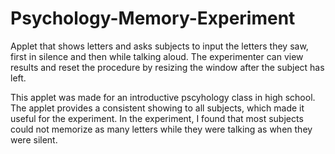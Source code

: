 Psychology-Memory-Experiment
============================

Applet that shows letters and asks subjects to input the letters they saw, first in silence and then while talking aloud. The experimenter can view results and reset the procedure by resizing the window after the subject has left.

This applet was made for an introductive pscyhology class in high school. The applet provides a consistent showing to all subjects, which made it useful for the experiment.
In the experiment, I found that most subjects could not memorize as many letters while they were talking as when they were silent.
